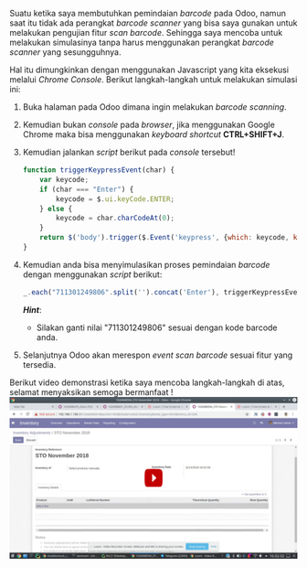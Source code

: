 Suatu ketika saya membutuhkan pemindaian *barcode* pada Odoo, namun saat itu tidak ada perangkat *barcode scanner* yang bisa saya gunakan untuk melakukan pengujian fitur *scan barcode*. Sehingga saya mencoba untuk melakukan simulasinya tanpa harus menggunakan perangkat *barcode scanner* yang sesungguhnya.

Hal itu dimungkinkan dengan menggunakan Javascript yang kita eksekusi melalui *Chrome Console*. Berikut langkah-langkah untuk melakukan simulasi ini:

1. Buka halaman pada Odoo dimana ingin melakukan *barcode scanning*.

2. Kemudian bukan *console* pada *browser*, jika menggunakan Google Chrome maka bisa menggunakan *keyboard shortcut* **CTRL+SHIFT+J**.

3. Kemudian jalankan *script* berikut pada *console* tersebut!

   ```javascript
   function triggerKeypressEvent(char) {
       var keycode;
       if (char === "Enter") {
           keycode = $.ui.keyCode.ENTER;
       } else {
           keycode = char.charCodeAt(0);
       }
       return $('body').trigger($.Event('keypress', {which: keycode, keyCode: keycode}));
   }
   ```

4. Kemudian anda bisa menyimulasikan proses pemindaian *barcode* dengan menggunakan *script* berikut:

   ```javascript
   _.each("711301249806".split('').concat('Enter'), triggerKeypressEvent)
   ```

   ***Hint***:

   - Silakan ganti nilai "711301249806" sesuai dengan kode barcode anda.

5. Selanjutnya Odoo akan merespon *event scan barcode* sesuai fitur yang tersedia.

Berikut video demonstrasi ketika saya mencoba langkah-langkah di atas, selamat menyaksikan semoga bermanfaat !
[![](https://raw.githubusercontent.com/tutorlokal/blog/master/how-to/559/media/1-odoo-barcode-scan-simulation-thumbnail.png)](https://www.youtube.com/watch?v=LQYGjeclD2Q "Testing Inventory Adjustments with Barcode Scan Simulation in Odoo")